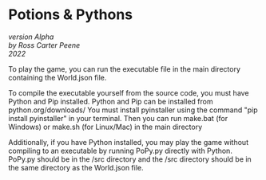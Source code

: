 # Potions & Pythons  

*version Alpha*  
*by Ross Carter Peene*  
*2022*

To play the game, you can run the executable file in the main directory containing the World.json file.

To compile the executable yourself from the source code, you must have Python and Pip installed.
Python and Pip can be installed from python.org/downloads/
You must install pyinstaller using the command "pip install pyinstaller" in your terminal.
Then you can run make.bat (for Windows) or make.sh (for Linux/Mac) in the main directory

Additionally, if you have Python installed, you may play the game without compiling to an executable by running PoPy.py directly with Python.
PoPy.py should be in the /src directory and the /src directory should be in the same directory as the World.json file.
